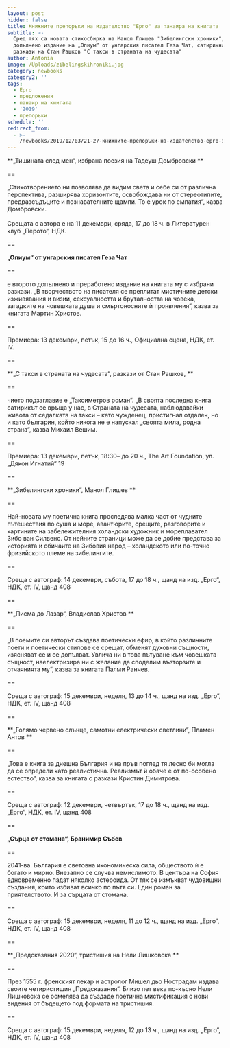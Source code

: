 ```yaml
---
layout: post
hidden: false
title: Книжните препоръки на издателство "Ерго" за панаира на книгата
subtitle: >-
  Сред тях са новата стихосбирка на Манол Глишев "Зибелингски хроники", второто
  допълнено издание на „Опиум“ от унгарския писател Геза Чат, сатиричните
  разкази на Стан Рашков "С такси в страната на чудесата"
author: Antonia
image: /Uploads/zibelingskihroniki.jpg
category: newbooks
category2: ''
tags:
  - Ерго
  - предложения
  - панаир на книгата
  - '2019'
  - препоръки
schedule: ''
redirect_from:
  - >-
    /newbooks/2019/12/03/21-27-книжните-препоръки-на-издателство-ерго-за-панаира-на-книгата
---
```

**„Тишината след мен“, избрана поезия на Тадеуш Домбровски **

\==

„Стихотворението ни позволява да видим света и себе си от различна перспектива, разширява хоризонтите, освобождава ни от стереотипите, предразсъдъците и познавателните щампи. То е урок по емпатия“, казва Домбровски. \
\
Срещата с автора е на 11 декември, сряда, 17 до 18 ч. в Литературен клуб „Перото“, НДК. 

\==

**„Опиум“ от унгарския писател Геза Чат**

\==

е второто допълнено и преработено издание на книгата му с избрани разкази. „В творчеството на писателя се преплитат мистичните детски изживявания и визии, сексуалността и бруталността на човека, загадките на човешката душа и смъртоносните ѝ проявления“, казва за книгата Мартин Христов. 

\==

Премиера: 13 декември, петък, 15 до 16 ч., Официална сцена, НДК, ет. IV. 

\==

**„С такси в страната на чудесата“, разкази от Стан Рашков, **

\==

чието подзаглавие е „Таксиметров роман“. „В своята последна книга сатирикът се връща у нас, в Страната на чудесата, наблюдавайки живота от седалката на такси – като чужденец, пристигнал отдалеч, но и като българин, който никога не е напускал „своята мила, родна страна“, казва Михаил Вешим. 

\==

Премиера: 13 декември, петък, 18:30– до 20 ч., The Art Foundation, ул. „Дякон Игнатий“ 19

\==

**„Зибелингски хроники“, Манол Глишев **

\==

Най-новата му поетична книга проследява малка част от чудните пътешествия по суша и море, авантюрите, срещите, разговорите и картините на забележителния холандски художник и мореплавател Зибо ван Силвенс. От нейните страници може да се добие представа за историята и обичаите на Зибовия народ – холандското или по-точно фризийското племе на зибелингите.

\==

Среща с автограф: 14 декември, събота, 17 до 18 ч., щанд на изд. „Ерго“, НДК, ет. IV, щанд 408

\==

**„Писма до Лазар“, Владислав Христов **

\==

„В поемите си авторът създава поетически ефир, в който различните поети и поетически стилове се срещат, обменят духовни същности, изясняват се и се допълват. Увлича ни в това пътуване към човешката същност, наелектризира ни с желание да споделим възторзите и отчаянията му“, казва за книгата Палми Ранчев.

\==

Среща с автограф: 15 декември, неделя, 13 до 14 ч., щанд на изд. „Ерго“, НДК, ет. IV, щанд 408

\==

**„Голямо червено слънце, самотни електрически светлини“, Пламен Антов **

\==

„Това е книга за днешна България и на пръв поглед тя лесно би могла да се определи като реалистична. Реализмът й обаче е от по-особено естество“, казва за книгата с разкази Кристин Димитрова.

\==

Среща с автограф: 12 декември, четвъртък, 17 до 18 ч., щанд на изд. „Ерго“, НДК, ет. IV, щанд 408

\==

**„Сърца от стомана“, Бранимир Събев** 

\==

2041-ва. България е световна икономическа сила, обществото ѝ е богато и мирно. Внезапно се случва немислимото. В центъра на София едновременно падат няколко астероида. От тях се измъкват чудовищни създания, които избиват всичко по пътя си. Един роман за приятелството. И за сърцата от стомана.

\==

Среща с автограф: 15 декември, неделя, 11 до 12 ч., щанд на изд. „Ерго“, НДК, ет. IV, щанд 408

\==

**„Предсказания 2020“, тристишия на Нели Лишковска **

\==

През 1555 г. френският лекар и астролог Мишел дьо Нострадам издава своите четиристишия „Предсказания“. Близо пет века по-късно Нели Лишковска се осмелява да създаде поетична мистификация с нови видения от бъдещето под формата на тристишия.

\==

Среща с автограф: 15 декември, неделя, 12 до 13 ч., щанд на изд. „Ерго“, НДК, ет. IV, щанд 408
